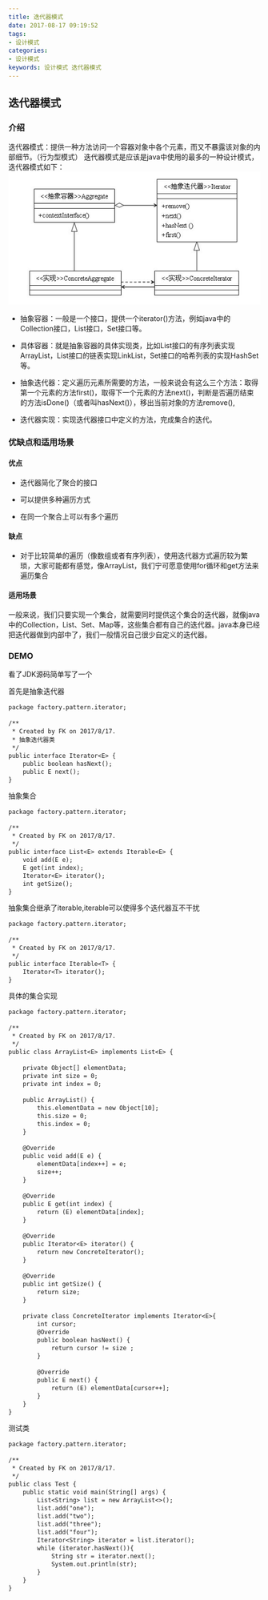 ```yaml
---
title: 迭代器模式
date: 2017-08-17 09:19:52
tags: 
- 设计模式
categories: 
- 设计模式
keywords: 设计模式 迭代器模式
---
```


## 迭代器模式

### 介绍

迭代器模式：提供一种方法访问一个容器对象中各个元素，而又不暴露该对象的内部细节。（行为型模式）
迭代器模式是应该是java中使用的最多的一种设计模式，迭代器模式如下：
![迭代器模式](../../uploads/iterator/1.jpg)

- 抽象容器：一般是一个接口，提供一个iterator()方法，例如java中的Collection接口，List接口，Set接口等。

- 具体容器：就是抽象容器的具体实现类，比如List接口的有序列表实现ArrayList，List接口的链表实现LinkList，Set接口的哈希列表的实现HashSet等。

- 抽象迭代器：定义遍历元素所需要的方法，一般来说会有这么三个方法：取得第一个元素的方法first()，取得下一个元素的方法next()，判断是否遍历结束的方法isDone()（或者叫hasNext()），移出当前对象的方法remove(),

- 迭代器实现：实现迭代器接口中定义的方法，完成集合的迭代。

### 优缺点和适用场景

#### 优点
 
- 迭代器简化了聚合的接口

- 可以提供多种遍历方式

- 在同一个聚合上可以有多个遍历

#### 缺点

- 对于比较简单的遍历（像数组或者有序列表），使用迭代器方式遍历较为繁琐，大家可能都有感觉，像ArrayList，我们宁可愿意使用for循环和get方法来遍历集合

#### 适用场景

一般来说，我们只要实现一个集合，就需要同时提供这个集合的迭代器，就像java中的Collection，List、Set、Map等，这些集合都有自己的迭代器。java本身已经把迭代器做到内部中了，我们一般情况自己很少自定义的迭代器。

### DEMO

看了JDK源码简单写了一个

首先是抽象迭代器

```
package factory.pattern.iterator;

/**
 * Created by FK on 2017/8/17.
 * 抽象迭代器类
 */
public interface Iterator<E> {
    public boolean hasNext();
    public E next();
}
```

抽象集合
```
package factory.pattern.iterator;

/**
 * Created by FK on 2017/8/17.
 */
public interface List<E> extends Iterable<E> {
    void add(E e);
    E get(int index);
    Iterator<E> iterator();
    int getSize();
}
```
抽象集合继承了iterable,iterable可以使得多个迭代器互不干扰
```
package factory.pattern.iterator;

/**
 * Created by FK on 2017/8/17.
 */
public interface Iterable<T> {
    Iterator<T> iterator();
}
```
具体的集合实现
```
package factory.pattern.iterator;

/**
 * Created by FK on 2017/8/17.
 */
public class ArrayList<E> implements List<E> {

    private Object[] elementData;
    private int size = 0;
    private int index = 0;

    public ArrayList() {
        this.elementData = new Object[10];
        this.size = 0;
        this.index = 0;
    }

    @Override
    public void add(E e) {
        elementData[index++] = e;
        size++;
    }

    @Override
    public E get(int index) {
        return (E) elementData[index];
    }

    @Override
    public Iterator<E> iterator() {
        return new ConcreteIterator();
    }

    @Override
    public int getSize() {
        return size;
    }

    private class ConcreteIterator implements Iterator<E>{
        int cursor;
        @Override
        public boolean hasNext() {
            return cursor != size ;
        }

        @Override
        public E next() {
            return (E) elementData[cursor++];
        }
    }
}
```

测试类
```
package factory.pattern.iterator;

/**
 * Created by FK on 2017/8/17.
 */
public class Test {
    public static void main(String[] args) {
        List<String> list = new ArrayList<>();
        list.add("one");
        list.add("two");
        list.add("three");
        list.add("four");
        Iterator<String> iterator = list.iterator();
        while (iterator.hasNext()){
            String str = iterator.next();
            System.out.println(str);
        }
    }
}
```
